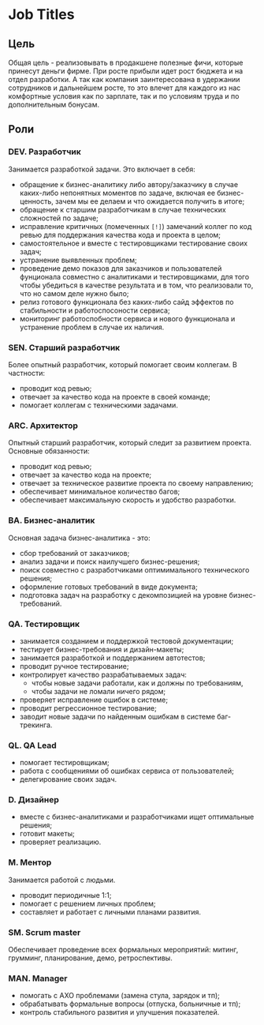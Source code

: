 # Job Titles

## Цель
Общая цель - реализовывать в продакшене полезные фичи, которые принесут деньги фирме. При росте прибыли идет рост бюджета и на отдел разработки. А так как компания заинтересована в удержании сотрудников и дальнейшем росте, то это влечет для каждого из нас комфортные условия как по зарплате, так и по условиям труда и по дополнительным бонусам.

## Роли
### DEV. Разработчик
Занимается разработкой задачи. Это включает в себя:
* обращение к бизнес-аналитику либо автору/заказчику в случае каких-либо непонятных моментов по задаче, включая ее бизнес-ценность, зачем мы ее делаем и что ожидается получить в итоге;
* обращение к старшим разработчикам в случае технических сложностей по задаче;
* исправление критичных (помеченных `[!]`) замечаний коллег по код ревью для поддержания качества кода и проекта в целом;
* самостоятельное и вместе с тестировщиками тестирование своих задач;
* устранение выявленных проблем;
* проведение демо показов для заказчиков и пользователей фунционала совместно с аналитиками и тестировщиками, для того чтобы убедиться в качестве результата и в том, что реализовали то, что но самом деле нужно было;
* релиз готового функционала без каких-либо сайд эффектов по стабильности и работоспосоности сервиса;
* мониторинг работоспобности сервиса и нового функционала и устранение проблем в случае их наличия.

### SEN. Старший разработчик
Более опытный разработчик, который помогает своим коллегам. В частности:
* проводит код ревью;
* отвечает за качество кода на проекте в своей команде;
* помогает коллегам с техническими задачами.

### ARC. Архитектор
Опытный старший разработчик, который следит за развитием проекта. Основные обязанности:
* проводит код ревью;
* отвечает за качество кода на проекте;
* отвечает за техническое развитие проекта по своему направлению;
* обеспечивает минимальное количество багов;
* обеспечивает максимальную скорость и удобство разработки.

### BA. Бизнес-аналитик
Основная задача бизнес-аналитика - это: 
* сбор требований от заказчиков;
* анализ задачи и поиск наилучшего бизнес-решения;
* поиск совместно с разработчиками оптимимального технического решения;
* оформление готовых требований в виде документа;
* подготовка задач на разработку с декомпозицией на уровне бизнес-требований. 

### QA. Тестировщик
* занимается созданием и поддержкой тестовой документации;
* тестирует бизнес-требования и дизайн-макеты;
* занимается разработкой и поддержанием автотестов;
* проводит ручное тестирование;
* контролирует качество разрабатываемых задач:
  * чтобы новые задачи работали, как и должны по требованиям,
  * чтобы задачи не ломали ничего рядом;
* проверяет исправление ошибок в системе;
* проводит регрессионное тестирование;
* заводит новые задачи по найденным ошибкам в системе баг-трекинга.

### QL. QA Lead
* помогает тестировщикам;
* работа с сообщениями об ошибках сервиса от пользователей;
* делегирование своих задач.

### D. Дизайнер
* вместе с бизнес-аналитиками и разработчиками ищет оптимальные решения;
* готовит макеты;
* проверяет реализацию.

### M. Ментор
Занимается работой с людьми.
* проводит периодичные 1:1;
* помогает с решением личных проблем;
* составляет и работает с личными планами развития.

### SM. Scrum master
Обеспечивает проведение всех формальных мероприятий: митинг, грумминг, планирование, демо, ретроспективы.

### MAN. Manager
* помогать с АХО проблемами (замена стула, зарядок и тп);
* обрабатывать формальные вопросы (отпуска, больничные и тп);
* контроль стабильного развития и улучшения показателей.

